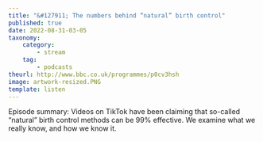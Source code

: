 ```yaml
---
title: "&#127911; The numbers behind “natural” birth control"
published: true
date: 2022-08-31-03-05
taxonomy:
    category:
        - stream
    tag:
        - podcasts
theurl: http://www.bbc.co.uk/programmes/p0cv3hsh
image: artwork-resized.PNG
template: listen
---
```


Episode summary: Videos on TikTok have been claiming that so-called &ldquo;natural&rdquo; birth control methods can be 99% effective. We examine what we really know, and how we know it.
